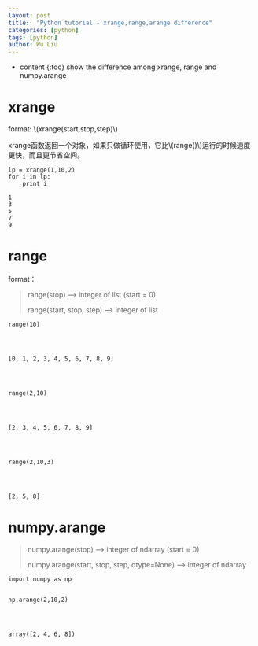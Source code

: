 ```yaml
---
layout: post
title:  "Python tutorial - xrange,range,arange difference"
categories: [python]
tags: [python]
author: Wu Liu
---
```


* content
{:toc}
show the difference among xrange, range and numpy.arange




# xrange

format: \\(xrange(start,stop,step)\\)

xrange函数返回一个对象，如果只做循环使用，它比\\(range()\\)运行的时候速度更快，而且更节省空间。


    lp = xrange(1,10,2)
    for i in lp:
        print i

    1
    3
    5
    7
    9


# range

format：

> range(stop) --> integer of list (start = 0)
>
> range(start, stop, step) --> integer of list


    range(10)




    [0, 1, 2, 3, 4, 5, 6, 7, 8, 9]




    range(2,10)




    [2, 3, 4, 5, 6, 7, 8, 9]




    range(2,10,3)




    [2, 5, 8]



# numpy.arange

> numpy.arange(stop) --> integer of ndarray (start = 0)
>
> numpy.arange(start, stop, step, dtype=None) --> integer of ndarray


    import numpy as np


    np.arange(2,10,2)




    array([2, 4, 6, 8])


